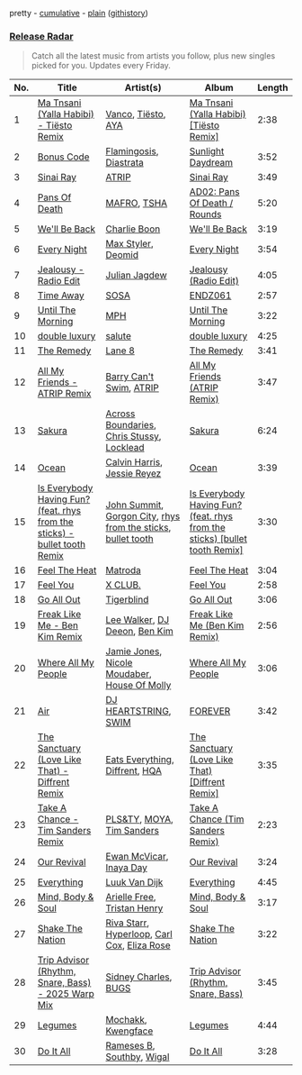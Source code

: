 pretty - [cumulative](/playlists/cumulative/Release%20Radar.md) - [plain](/playlists/plain/37i9dQZEVXbsudmxBFKW7G) ([githistory](https://github.githistory.xyz/vitokorn/spotify-playlist-archive/blob/master/playlists/plain/37i9dQZEVXbsudmxBFKW7G))
### [Release Radar](https://open.spotify.com/playlist/37i9dQZEVXbsudmxBFKW7G)

> Catch all the latest music from artists you follow, plus new singles picked for you. Updates every Friday.

| No. | Title | Artist(s) | Album | Length |
|---|---|---|---|---|
| 1 | [Ma Tnsani (Yalla Habibi) - Tiësto Remix](https://open.spotify.com/track/4VUEpBFCSO1Ro4J50O6hyZ) | [Vanco](https://open.spotify.com/artist/2KShewLkb92FKEZ6N4cVP9), [Tiësto](https://open.spotify.com/artist/2o5jDhtHVPhrJdv3cEQ99Z), [AYA](https://open.spotify.com/artist/0HWD0Gp5nnU5zcDAc03f9q) | [Ma Tnsani (Yalla Habibi) [Tiësto Remix]](https://open.spotify.com/album/4Z6gMBluauoPBxIpXgXEYl) | 2:38 |
| 2 | [Bonus Code](https://open.spotify.com/track/1ELyloe18HwLlsk1azMtlp) | [Flamingosis](https://open.spotify.com/artist/75cW8FFekyCjj0mfZM1Gfb), [Diastrata](https://open.spotify.com/artist/1Z1MedqFUlxM3OHqdHK7mx) | [Sunlight Daydream](https://open.spotify.com/album/1tXn37NKEXLmzZUejaJvtn) | 3:52 |
| 3 | [Sinai Ray](https://open.spotify.com/track/4A3ri9SFKKgv5ydmHMAbhQ) | [ATRIP](https://open.spotify.com/artist/4fu0Er7pG6kZZa7Awf3NMI) | [Sinai Ray](https://open.spotify.com/album/5KpoV1UIqmmkVAkZjG4SGs) | 3:49 |
| 4 | [Pans Of Death](https://open.spotify.com/track/7xcyrOG8Hx9qHbf7JRx31T) | [MAFRO](https://open.spotify.com/artist/2Y9v3pyVuYM0o8bSLAUUZm), [TSHA](https://open.spotify.com/artist/2kLa7JZu4Ijdz1Gle2khZh) | [AD02: Pans Of Death / Rounds](https://open.spotify.com/album/4d74veTXh1r6jtpLaH1fNL) | 5:20 |
| 5 | [We'll Be Back](https://open.spotify.com/track/64ZSbsECsGeoZq8dhYkUiM) | [Charlie Boon](https://open.spotify.com/artist/6NGofnQORNQtnWXN3ef270) | [We'll Be Back](https://open.spotify.com/album/0OBwML4aufsHTH4RNvscVA) | 3:19 |
| 6 | [Every Night](https://open.spotify.com/track/4dP9nPtvtLMGmFBMsdNwPH) | [Max Styler](https://open.spotify.com/artist/3NKKngINK1tP6BFy0WOyWk), [Deomid](https://open.spotify.com/artist/63JoSzT83QhPoyMoNEExxb) | [Every Night](https://open.spotify.com/album/7sSJ0DtcnCalK7GNNshZG0) | 3:54 |
| 7 | [Jealousy - Radio Edit](https://open.spotify.com/track/4hokl2y7tbFIOe3ojAfJO0) | [Julian Jagdew](https://open.spotify.com/artist/7qZvjcno1V2G3BZkSptKe1) | [Jealousy (Radio Edit)](https://open.spotify.com/album/0bKYhHoy4zwURjyLApbwCr) | 4:05 |
| 8 | [Time Away](https://open.spotify.com/track/1iiXVOS9qPOusYnUFKhCAr) | [SOSA](https://open.spotify.com/artist/3JlN0MeWVJq0vjvsvWCRZ5) | [ENDZ061](https://open.spotify.com/album/66l4BIequxiDPjxXoH900j) | 2:57 |
| 9 | [Until The Morning](https://open.spotify.com/track/2uFTRPIOJCAv3VPDdpQB85) | [MPH](https://open.spotify.com/artist/62SCu33InHVq97VaWw3eof) | [Until The Morning](https://open.spotify.com/album/0rAU2johVn1moiTiclHGHE) | 3:22 |
| 10 | [double luxury](https://open.spotify.com/track/3mniWvZDbiXup6vp7ebPJi) | [salute](https://open.spotify.com/artist/1np8xozf7ATJZDi9JX8Dx5) | [double luxury](https://open.spotify.com/album/6DQicWAuEdhCIPhVxibnld) | 4:25 |
| 11 | [The Remedy](https://open.spotify.com/track/7lzWB5OQsulccR6ywX4JjM) | [Lane 8](https://open.spotify.com/artist/27gtK7m9vYwCyJ04zz0kIb) | [The Remedy](https://open.spotify.com/album/0IaYbZzTVe1ipJ4yn3eMXu) | 3:41 |
| 12 | [All My Friends - ATRIP Remix](https://open.spotify.com/track/3IevZM8AB31vC7W2AAfYvX) | [Barry Can't Swim](https://open.spotify.com/artist/0vTVU0KH0CVzijsoKGsTPl), [ATRIP](https://open.spotify.com/artist/4fu0Er7pG6kZZa7Awf3NMI) | [All My Friends (ATRIP Remix)](https://open.spotify.com/album/0PI83fZUcWePVmd8Fr4KEe) | 3:47 |
| 13 | [Sakura](https://open.spotify.com/track/6YnMiAJNZtqKwYgwrKSkwt) | [Across Boundaries](https://open.spotify.com/artist/05LFLggIBdr1eWwonERbmT), [Chris Stussy](https://open.spotify.com/artist/3BxjasMelf9pKaE4f7Y0So), [Locklead](https://open.spotify.com/artist/14X4Rn0s4EuGtizL0l8IIw) | [Sakura](https://open.spotify.com/album/0MPcxp7xIPt7LA1Qu6pMk5) | 6:24 |
| 14 | [Ocean](https://open.spotify.com/track/3gKRTlHyCDpttUD2FHEE6W) | [Calvin Harris](https://open.spotify.com/artist/7CajNmpbOovFoOoasH2HaY), [Jessie Reyez](https://open.spotify.com/artist/3KedxarmBCyFBevnqQHy3P) | [Ocean](https://open.spotify.com/album/753wJ2eTLNNW7GswPY6DmF) | 3:39 |
| 15 | [Is Everybody Having Fun? (feat. rhys from the sticks) - bullet tooth Remix](https://open.spotify.com/track/226nEEutfbo0JerOYMePD1) | [John Summit](https://open.spotify.com/artist/7kNqXtgeIwFtelmRjWv205), [Gorgon City](https://open.spotify.com/artist/4VNQWV2y1E97Eqo2D5UTjx), [rhys from the sticks](https://open.spotify.com/artist/4tmqN5uP0Aj50ylHgfwvVa), [bullet tooth](https://open.spotify.com/artist/4KWIkeAdOJfvUgXSq0bEWC) | [Is Everybody Having Fun? (feat. rhys from the sticks) [bullet tooth Remix]](https://open.spotify.com/album/4k0w26A92ncYlN8IEXfkcT) | 3:30 |
| 16 | [Feel The Heat](https://open.spotify.com/track/3gzFwocYC3xcdl6vIOEu3f) | [Matroda](https://open.spotify.com/artist/45lcbTsX07JWzmTIjcdyBz) | [Feel The Heat](https://open.spotify.com/album/62dxnU6YCP207geZjvYU5v) | 3:04 |
| 17 | [Feel You](https://open.spotify.com/track/0AkQIzDWxywsrtnY6f0oYB) | [X CLUB.](https://open.spotify.com/artist/4CYPaFp9yDrNduNptv0DPQ) | [Feel You](https://open.spotify.com/album/3uBHz77NGhAuxozj6CUIzL) | 2:58 |
| 18 | [Go All Out](https://open.spotify.com/track/2S6WyXYfrjgFq60VDnIvW8) | [Tigerblind](https://open.spotify.com/artist/3Uy3rel4Zw9anDMtPIU9IA) | [Go All Out](https://open.spotify.com/album/2LxIUlyV1a5VTiQ6boC6PH) | 3:06 |
| 19 | [Freak Like Me - Ben Kim Remix](https://open.spotify.com/track/1s2ThwVZfmwizOxSxfwln6) | [Lee Walker](https://open.spotify.com/artist/1JXKfGs594mz23sQepWOWP), [DJ Deeon](https://open.spotify.com/artist/5wY9R35VmZOg7NxQvKJXdH), [Ben Kim](https://open.spotify.com/artist/0quOpHBDwcOmM5B9V3TPpL) | [Freak Like Me (Ben Kim Remix)](https://open.spotify.com/album/3xP002zibPYbY6Dgd1IsPK) | 2:56 |
| 20 | [Where All My People](https://open.spotify.com/track/0koUMh9cOpA0WfWD20MIxD) | [Jamie Jones](https://open.spotify.com/artist/4admDxmnri5Zco0xYrJ0ji), [Nicole Moudaber](https://open.spotify.com/artist/7ixDtqtITfqx5lZQGh5gKe), [House Of Molly](https://open.spotify.com/artist/2OJ4GHfL6qKe7osItZyedh) | [Where All My People](https://open.spotify.com/album/47EJutKixbBXN6mVtXe7Qg) | 3:06 |
| 21 | [Air](https://open.spotify.com/track/1hGFbfiUfo4xVIR0R706rR) | [DJ HEARTSTRING](https://open.spotify.com/artist/5tcwaJBUyEdxQxvieuQxU7), [SWIM](https://open.spotify.com/artist/1OxXLWb0AXEgOfTUzlDg3V) | [FOREVER](https://open.spotify.com/album/45eDwIUGCbJKLNGwXj00Jh) | 3:42 |
| 22 | [The Sanctuary (Love Like That) - Diffrent Remix](https://open.spotify.com/track/0VA2VGYwmgZdEK1IvsLzZg) | [Eats Everything](https://open.spotify.com/artist/4W991QdgKWX4TO864ypInA), [Diffrent](https://open.spotify.com/artist/7mycnkT3eOskxxGbN9skkV), [HQA](https://open.spotify.com/artist/3odmSlXHTSCIZsSmB6XnCw) | [The Sanctuary (Love Like That) [Diffrent Remix]](https://open.spotify.com/album/5XIXu4xmNlvFIUQA4yROpk) | 3:35 |
| 23 | [Take A Chance - Tim Sanders Remix](https://open.spotify.com/track/1z8nGQ1CVlSZHKt05pF7nx) | [PLS&TY](https://open.spotify.com/artist/14byx2nRysWNtgauCXscKT), [MOYA](https://open.spotify.com/artist/7EyM0gQyMeaeQzslOFZaCq), [Tim Sanders](https://open.spotify.com/artist/1E3ho9kLdNdFz1L1JISV82) | [Take A Chance (Tim Sanders Remix)](https://open.spotify.com/album/4ix9eltIH0iOdNWvUdstWX) | 2:23 |
| 24 | [Our Revival](https://open.spotify.com/track/7Aad3Z9z0urIfYbgz35EqD) | [Ewan McVicar](https://open.spotify.com/artist/4d2NUjh9ZrzG1ZZdhpSDKH), [Inaya Day](https://open.spotify.com/artist/0Uh7PxwmTPlbP3TbwBG41h) | [Our Revival](https://open.spotify.com/album/4z5q3WAhcHRbX2DAr8I9np) | 3:24 |
| 25 | [Everything](https://open.spotify.com/track/1BJyVpblYEmeYberEVmOWM) | [Luuk Van Dijk](https://open.spotify.com/artist/1KFfk3NtblIJtGEqyiR31t) | [Everything](https://open.spotify.com/album/56f1MFjf3qnA3OQSqS0017) | 4:45 |
| 26 | [Mind, Body & Soul](https://open.spotify.com/track/3R4SI5aMIiUhNDGOAOQk38) | [Arielle Free](https://open.spotify.com/artist/3hHvAP73aCKQMbcn2SQZ9d), [Tristan Henry](https://open.spotify.com/artist/6UyRsPqWooGjDexC857b1T) | [Mind, Body & Soul](https://open.spotify.com/album/6nBOwBr4EULU9wXzzImmNI) | 3:17 |
| 27 | [Shake The Nation](https://open.spotify.com/track/2sfKtzdVmXz3FmfJZl3lPt) | [Riva Starr](https://open.spotify.com/artist/1TRFAJu3Cw64APToZaGk9D), [Hyperloop](https://open.spotify.com/artist/34VllgUG0XUn6gwIZcuGtk), [Carl Cox](https://open.spotify.com/artist/19SmlbABtI4bXz864MLqOS), [Eliza Rose](https://open.spotify.com/artist/4XC335ouK6pXyq4QiIb8bP) | [Shake The Nation](https://open.spotify.com/album/20zW7tBycTKoY58oQAFPZ9) | 3:22 |
| 28 | [Trip Advisor (Rhythm, Snare, Bass) - 2025 Warp Mix](https://open.spotify.com/track/1UR7khfRiqa8f9bPlmMCyj) | [Sidney Charles](https://open.spotify.com/artist/0J6ZEXmLQfZMeHBoa4JZTH), [BUGS](https://open.spotify.com/artist/7rOB5aKka5XSi6iQsbKPpy) | [Trip Advisor (Rhythm, Snare, Bass)](https://open.spotify.com/album/36HerTCmVzCt8vBELkV1p8) | 3:45 |
| 29 | [Legumes](https://open.spotify.com/track/3SoUF3c4hlB1WFjvah1abp) | [Mochakk](https://open.spotify.com/artist/0rTh1tAdrEbdKZBTiiAQSo), [Kwengface](https://open.spotify.com/artist/5O1YiYFy3CEWD2lkOmoerV) | [Legumes](https://open.spotify.com/album/600smbnjXNOHndcU8iPqep) | 4:44 |
| 30 | [Do It All](https://open.spotify.com/track/3cATZreergibNpJVEpWcjO) | [Rameses B](https://open.spotify.com/artist/06EfEcjc0vdvI6VNL0soIO), [Southby](https://open.spotify.com/artist/30UL7vK03suadfI9eqNYLA), [Wigal](https://open.spotify.com/artist/5l68BzURNTuTAUWlV2lkMQ) | [Do It All](https://open.spotify.com/album/5e845KIU0VS6cuEpTGaKdX) | 3:28 |